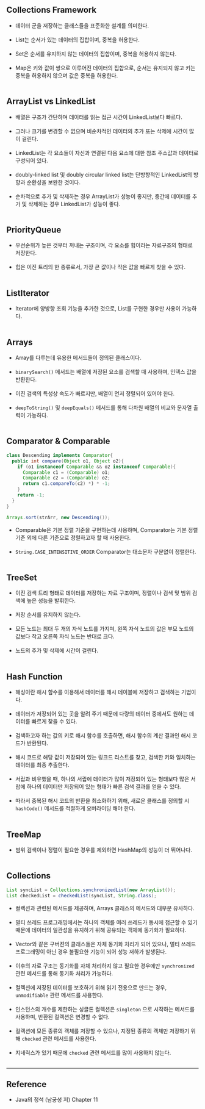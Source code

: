 Collections Framework
---------------------

-	데이터 군을 저장하는 클래스들을 표준화한 설계를 의미한다.<br><br>
-	List는 순서가 있는 데이터의 집합이며, 중복을 허용한다.<br><br>
-	Set은 순서를 유지하지 않는 데이터의 집합이며, 중복을 허용하지 않는다.<br><br>
-	Map은 키와 값이 쌍으로 이루어진 데이터의 집합으로, 순서는 유지되지 않고 키는 중복을 허용하지 않으며 값은 중복을 허용한다.<br><br>

ArrayList vs LinkedList
-----------------------

-	배열은 구조가 간단하며 데이터를 읽는 접근 시간이 LinkedList보다 빠르다.<br><br>
-	그러나 크기를 변경할 수 없으며 비순차적인 데이터의 추가 또는 삭제에 시간이 많이 걸린다.<br><br>
-	LinkedList는 각 요소들이 자신과 연결된 다음 요소에 대한 참조 주소값과 데이터로 구성되어 있다.<br><br>
-	doubly-linked list 및 doubly circular linked list는 단방향적인 LinkedList의 방향과 순환성을 보완한 것이다.<br><br>
-	순차적으로 추가 및 삭제하는 경우 ArrayList가 성능이 좋지만, 중간에 데이터를 추가 및 삭제하는 경우 LinkedList가 성능이 좋다.<br><br>

PriorityQueue
-------------

-	우선순위가 높은 것부터 꺼내는 구조이며, 각 요소를 힙이라는 자료구조의 형태로 저장한다.<br><br>
-	힙은 이진 트리의 한 종류로서, 가장 큰 값이나 작은 값을 빠르게 찾을 수 있다.<br><br>

ListIterator
------------

-	Iterator에 양방향 조회 기능을 추가한 것으로, List를 구현한 경우만 사용이 가능하다.<br><br>

Arrays
------

-	Array를 다루는데 유용한 메서드들이 정의된 클래스이다.<br><Br>
-	`binarySearch()` 메서드는 배열에 저장된 요소를 검색할 때 사용하며, 인덱스 값을 반환한다.<br><br>
-	이진 검색의 특성상 속도가 빠르지만, 배열이 먼저 정렬되어 있어야 한다.<br><br>
-	`deepToString()` 및 `deepEquals()` 메서드를 통해 다차원 배열의 비교와 문자열 출력이 가능하다.<br><br>

Comparator & Comparable
-----------------------

```java
class Descending implements Comparator{
  public int compare(Object o1, Object o2){
    if (o1 instanceof Comparable && o2 instanceof Comparable){
      Comparable c1 = (Comparable) o1;
      Comparable c2 = (Comparable) o2;
      return c1.compareTo(c2) *) * -1;
    }
    return -1;
  }
}

Arrays.sort(strArr, new Descending());
```

-	Comparable은 기본 정렬 기준을 구현하는데 사용하며, Comparator는 기본 정렬 기준 외에 다른 기준으로 정렬하고자 할 때 사용한다.<br><br>
-	`String.CASE_INTENSITIVE_ORDER` Comparator는 대소문자 구분없이 정렬한다.<br><br>

TreeSet
-------

-	이진 검색 트리 형태로 데이터를 저장하는 자료 구조이며, 정렬이나 검색 및 범위 검색에 높은 성능을 발휘한다.<br><br>
-	저장 순서를 유지하지 않는다.<br><br>
-	모든 노드는 최대 두 개의 자식 노드를 가지며, 왼쪽 자식 노드의 값은 부모 노드의 값보다 작고 오른쪽 자식 노드는 반대로 크다.<br><br>
-	노드의 추가 및 삭제에 시간이 걸린다.<br><br>

Hash Function
-------------

-	해싱이란 해시 함수를 이용해서 데이터를 해시 테이블에 저장하고 검색하는 기법이다.<br><br>
-	데이터가 저장되어 있는 곳을 알려 주기 때문에 다량의 데이터 중에서도 원하는 데이터를 빠르게 찾을 수 있다.<br><br>
-	검색하고자 하는 값의 키로 해시 함수를 호출하면, 해시 함수의 계산 결과인 해시 코드가 반환된다.<br><br>
-	해시 코드로 해당 값이 저장되어 있는 링크드 리스트를 찾고, 검색한 키와 일치하는 데이터를 최종 추출한다.<br><br>
-	서랍과 비유했을 때, 하나의 서랍에 데이터가 많이 저장되어 있는 형태보다 많은 서랍에 하나의 데이터만 저장되어 있는 형태가 빠른 검색 결과를 얻을 수 있다.<br><br>
-	따라서 중복된 해시 코드의 반환을 최소화하기 위해, 새로운 클래스를 정의할 시 `hashCode()` 메서드를 적절하게 오버라이딩 해야 한다.<br><br>

TreeMap
-------

-	범위 검색이나 정렬이 필요한 경우를 제외하면 HashMap의 성능이 더 뛰어나다.<br><br>

Collections
-----------

```java
List syncList = Collections.synchronizedList(new ArrayList());
List checkedList = checkedList(syncList, String.class);
```

-	컬렉션과 관련된 메서드를 제공하며, Arrays 클래스의 메서드와 대부분 유사하다.<br><br>
-	멀티 쓰레드 프로그래밍에서는 하나의 객체를 여러 쓰레드가 동시에 접근할 수 있기 때문에 데이터의 일관성을 유지하기 위해 공유되는 객체에 동기화가 필요하다.<br><br>
-	Vector와 같은 구버젼의 클래스들은 자체 동기화 처리가 되어 있으나, 멀티 쓰레드 프로그래밍이 아닌 경우 불필요한 기능이 되어 성능 저하가 발생된다.<br><br>
-	이후의 자료 구조는 동기화를 자체 처리하지 않고 필요한 경우에만 `synchronized` 관련 메서드를 통해 동기화 처리가 가능하다.<br><br>
-	컬렉션에 저장된 데이터를 보호하기 위해 읽기 전용으로 만드는 경우, `unmodifiable` 관련 메서드를 사용한다.<br><br>
-	인스턴스의 개수를 제한하는 싱글톤 컬렉션은 `singleton` 으로 시작하는 메서드를 사용하며, 반환된 컬렉션은 변경할 수 없다.<br><br>
-	컬렉션에 모든 종류의 객체를 저장할 수 있으나, 지정된 종류의 객체만 저장하기 위해 `checked` 관련 메서드를 사용한다.<br><br>
-	지네릭스가 있기 때문에 `checked` 관련 메서드를 많이 사용하지 않는다.<br><br>

---

Reference
---------

-	Java의 정석 (남궁성 저) Chapter 11
